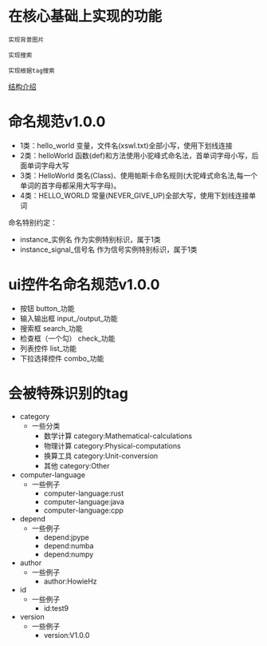 # 在核心基础上实现的功能

    实现背景图片
    
    实现搜索
    
    实现根据tag搜索

[结构介绍](https://hpyculator.readthedocs.io/zh_CN/latest/project_structure.html#hpyc-pyside-ui)

# 命名规范v1.0.0
  - 1类：hello_world 变量，文件名(xswl.txt)全部小写，使用下划线连接
  - 2类：helloWorld 函数(def)和方法使用小驼峰式命名法，首单词字母小写，后面单词字母大写
  - 3类：HelloWorld 类名(Class)、使用帕斯卡命名规则(大驼峰式命名法,每一个单词的首字母都采用大写字母)。
  - 4类：HELLO_WORLD 常量(NEVER_GIVE_UP)全部大写，使用下划线连接单词

命名特别约定：
  - instance_实例名 作为实例特别标识，属于1类
  - instance_signal_信号名 作为信号实例特别标识，属于1类

# ui控件名命名规范v1.0.0
  - 按钮 button_功能
  - 输入输出框 input_/output_功能
  - 搜索框 search_功能
  - 检查框（一个勾） check_功能
  - 列表控件 list_功能
  - 下拉选择控件 combo_功能

[//]: # (how to locale 从py生成pot文件)

[//]: # ()
[//]: # (- python C:\dev\python310\Tools\locale\pygettext.py -d __init__ __init__.py)

[//]: # (- mgsfmt.py来编译pot文件生成mo文件)

# 会被特殊识别的tag

  - category
    - 一些分类
      - 数学计算 category:Mathematical-calculations
      - 物理计算 category:Physical-computations
      - 换算工具 category:Unit-conversion
      - 其他    category:Other
  - computer-language
    - 一些例子 
      - computer-language:rust
      - computer-language:java
      - computer-language:cpp
  - depend
    - 一些例子
      - depend:jpype
      - depend:numba
      - depend:numpy
  - author
    - 一些例子
      - author:HowieHz 
  - id
    - 一些例子
      - id:test9 
  - version
    - 一些例子
      - version:V1.0.0 
